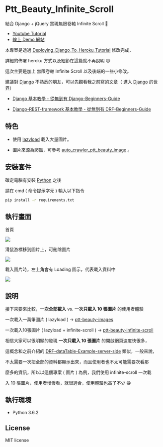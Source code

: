 # Ptt_Beauty_Infinite_Scroll

結合 Django +  jQuery 實現無限卷軸 Infinite Scroll 📝

* [Youtube Tutorial]()
* [線上 Demo 網站](https://ptt-beauty-infinite-scroll.herokuapp.com/)

本專案是透過 [Deploying_Django_To_Heroku_Tutorial](https://github.com/twtrubiks/Deploying_Django_To_Heroku_Tutorial) 修改完成，

詳細的佈署  heroku 方式以及細節在這篇就不再說明  :smile:

這次主要是加上 無限卷軸 Infinite Scroll 以及後端的一些小修改。

建議對 [Django](https://github.com/django/django) 不熟悉的朋友，可以先觀看我之前寫的文章（ 進入 [Django](https://github.com/django/django)  的世界）

* [Django 基本教學 - 從無到有 Django-Beginners-Guide](https://github.com/twtrubiks/django-tutorial)

* [Django-REST-framework 基本教學 - 從無到有 DRF-Beginners-Guide](https://github.com/twtrubiks/django-rest-framework-tutorial)

## 特色

* 使用 [lazyload](https://github.com/verlok/lazyload) 載入大量圖片。

* 圖片來源為爬蟲，可參考 [auto_crawler_ptt_beauty_image](https://github.com/twtrubiks/auto_crawler_ptt_beauty_image) 。

## 安裝套件

確定電腦有安裝 [Python](https://www.python.org/) 之後

請在  cmd  ( 命令提示字元 ) 輸入以下指令

```cmd
pip install -r requirements.txt
```

## 執行畫面

首頁

![](http://i.imgur.com/Ul9qrkN.png)

滑鼠游標移到圖片上，可刪除圖片

![](http://i.imgur.com/nSuslHP.png)

載入圖片時，左上角會有 Loading 圖示，代表載入資料中

![](https://i.imgur.com/zLVNTrm.png)

## 說明

接下來要來比較，**一次全部載入** vs. **一次只載入 10 張圖片** 的使用者體驗

一次載入一萬筆圖片 ( lazyload )  -> [ptt-beauty-images](https://ptt-beauty-images.herokuapp.com/)

一次載入10張圖片 ( lazyload + infinite-scroll )  -> [ptt-beauty-infinite-scroll](https://ptt-beauty-infinite-scroll.herokuapp.com/)

相信大家可以很明顯的發現 **一次只載入 10 張圖片** 的開啟網頁速度快很多，

這概念和之前介紹的 [DRF-dataTable-Example-server-side](https://github.com/twtrubiks/DRF-dataTable-Example-server-side) 類似，一般來說，

不太需要一次把全部的資料都顯示出來，而且使用者也不太可能需要次看那

麼多的資訊，所以以這個專案 ( 圖片 ) 為例，我們使用 infinite-scroll
一次載

入 10 張圖片，使用者慢慢看，就很適合，使用體驗也高了不少 :grin:

## 執行環境

* Python 3.6.2

## License

MIT license
